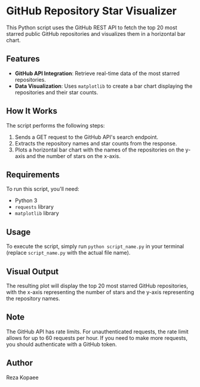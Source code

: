 # GitHub Repository Star Visualizer

This Python script uses the GitHub REST API to fetch the top 20 most starred public GitHub repositories and visualizes them in a horizontal bar chart.

## Features

- **GitHub API Integration**: Retrieve real-time data of the most starred repositories.
- **Data Visualization**: Uses `matplotlib` to create a bar chart displaying the repositories and their star counts.

## How It Works

The script performs the following steps:

1. Sends a GET request to the GitHub API's search endpoint.
2. Extracts the repository names and star counts from the response.
3. Plots a horizontal bar chart with the names of the repositories on the y-axis and the number of stars on the x-axis.

## Requirements

To run this script, you'll need:

- Python 3
- `requests` library
- `matplotlib` library

## Usage

To execute the script, simply run `python script_name.py` in your terminal (replace `script_name.py` with the actual file name).

## Visual Output

The resulting plot will display the top 20 most starred GitHub repositories, with the x-axis representing the number of stars and the y-axis representing the repository names.

## Note

The GitHub API has rate limits. For unauthenticated requests, the rate limit allows for up to 60 requests per hour. If you need to make more requests, you should authenticate with a GitHub token.

## Author
Reza Kopaee

